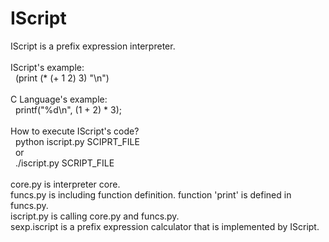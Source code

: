 IScript
=======

IScript is a prefix expression interpreter.<br />
<br />
IScript's example:<br />
&nbsp;&nbsp;(print (* (+ 1 2) 3) "\n")<br />
<br />
C Language's example:<br />
&nbsp;&nbsp;printf("%d\n", (1 + 2) * 3);<br />
<br />
How to execute IScript's code?<br />
&nbsp;&nbsp;python iscript.py SCIPRT_FILE<br />
&nbsp;&nbsp;or<br />
&nbsp;&nbsp;./iscript.py SCRIPT_FILE<br />
<br />
core.py is interpreter core.<br />
funcs.py is including function definition. function 'print' is defined in funcs.py.<br />
iscript.py is calling core.py and funcs.py.<br />
sexp.iscript is a prefix expression calculator that is implemented by IScript.<br />


